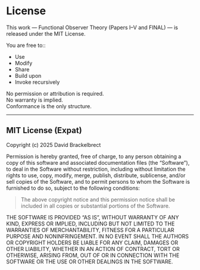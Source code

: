 # License

This work — Functional Observer Theory (Papers I–V and FINAL) — is released under the MIT License.

You are free to::

- Use
- Modify
- Share
- Build upon
- Invoke recursively

No permission or attribution is required.  
No warranty is implied.  
Conformance is the only structure.

---

## MIT License (Expat)

Copyright (c) 2025 David Brackelbrect

Permission is hereby granted, free of charge, to any person obtaining a copy of this software and associated documentation files (the “Software”), to deal in the Software without restriction, including without limitation the rights to use, copy, modify, merge, publish, distribute, sublicense, and/or sell copies of the Software, and to permit persons to whom the Software is furnished to do so, subject to the following conditions:

> The above copyright notice and this permission notice shall be included in all copies or substantial portions of the Software.

THE SOFTWARE IS PROVIDED “AS IS”, WITHOUT WARRANTY OF ANY KIND, EXPRESS OR IMPLIED, INCLUDING BUT NOT LIMITED TO THE WARRANTIES OF MERCHANTABILITY, FITNESS FOR A PARTICULAR PURPOSE AND NONINFRINGEMENT. IN NO EVENT SHALL THE AUTHORS OR COPYRIGHT HOLDERS BE LIABLE FOR ANY CLAIM, DAMAGES OR OTHER LIABILITY, WHETHER IN AN ACTION OF CONTRACT, TORT OR OTHERWISE, ARISING FROM, OUT OF OR IN CONNECTION WITH THE SOFTWARE OR THE USE OR OTHER DEALINGS IN THE SOFTWARE.
